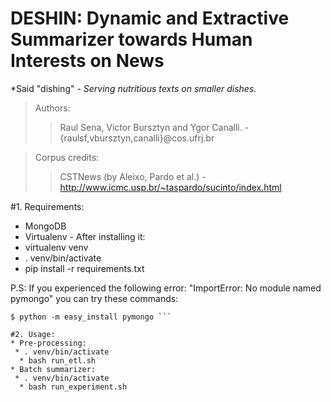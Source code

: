 # DESHIN: Dynamic and Extractive Summarizer towards Human Interests on News #
*Said "dishing" - _Serving nutritious texts on smaller dishes._

> Authors:
>> Raul Sena, Victor Bursztyn and Ygor Canalli. - {raulsf,vbursztyn,canalli}@cos.ufrj.br

> Corpus credits:
>> CSTNews (by Aleixo, Pardo et al.) - http://www.icmc.usp.br/~taspardo/sucinto/index.html

#1. Requirements:
* MongoDB
* Virtualenv - After installing it:
 * virtualenv venv
  * . venv/bin/activate
   * pip install -r requirements.txt

P.S: If you experienced the following error: "ImportError: No module named pymongo" you can try these commands:

``` $ easy_install -U setuptools
$ python -m easy_install pymongo ```

#2. Usage:
* Pre-processing:
 * . venv/bin/activate
  * bash run_etl.sh
* Batch summarizer:
 * . venv/bin/activate
  * bash run_experiment.sh
